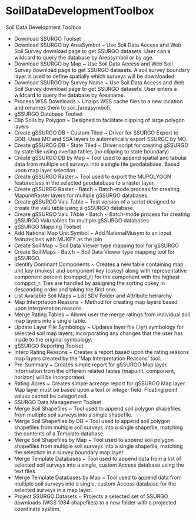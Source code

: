 # SoilDataDevelopmentToolbox


Soil Data Development Toolbox
<ul>
  <li>Download SSURGO Toolset</li>
    <li>Download SSURGO by AreaSymbol ~ Use Soil Data Access and Web Soil Survey download page to get SSURGO datasets. User can a wildcard to query the database by Areasymbol or by age.</li>
    <li>Download SSURGO by Map ~ Use Soil Data Access and Web Soil Survey download page to get SSURGO datasets. A soil survey boundary layer is used to define spatially which surveys will be downloaded.</li>
    <li>Download SSURGO by Survey Name ~ Use Soil Data Access and Web Soil Survey download page to get SSURGO datasets. User enters a wildcard to query the database by Areaname.</li>
    <li>Process WSS Downloads ~ Unzips WSS cache files to a new location and renames them to soil_[areasymbol].
    <li>gSSURGO Database Toolset</li>
    <li>Clip Soils by Polygon ~ Designed to facilitate clipping of large polygon layers</li></li>
    <li>Create gSSURGO DB - Custom Tiled ~ Driver for SSURGO Export to GDB. Uses MO and SSA layers to automatically export SSURGO by MO.</li>
    <li>Create gSSUROG DB - State Tiled ~ Driver script for creating gSSURGO by state tile using overlap tables (no clipping to state boundary)</li>
    <li>Create gSSURGO DB by Map ~ Tool used to append spatial and tabular data from multiple soil surveys into a single file geodatabase. Based upon map layer selection.</li>
    <li>Create gSSURGO Raster ~ Tool used to export the MUPOLYGON featureclass in the selected geodatabase to a raster layer.</li>
    <li>Create gSSURGO Raster - Batch ~ Batch-mode process for creating MapunitRaster layers for multiple gSSURGO databases.</li>
    <li>Create gSSURGO Valu Table ~ Test version of a script designed to create the valu table using a gSSURGO database. </li>
    <li>Create gSSURGO Valu TAble - Batch ~ Batch-mode process for creating gSSURGO Valu tables for multiple gSSURGO databases.</li>
  <li>gSSURGO Mapping Toolset</li>
   <li> Add National Map Unit Symbol ~ Add NationalMusym to an input featureclass with MUKEY as the join</li></li>
    <li>Create Soil Map ~ Soil Data Viewer type mapping tool for gSSURGO</li>
   <li> Create Soil Maps - Batch ~ Soil Data Viewer type mapping tool for gSSURGO.</li>
   <li> Identify Dominant Components ~ Creates a new table containing map unit key (mukey) and component key (cokey) along with representative component percent (comppct_r) for the component with the highest comppct_r. Ties are handled by assigning the sorting cokey in descending order and taking the first one.</li>
    <li>List Available Soil Maps ~ List SDV Folder and Attribute heirarchy</li>
    <li>Map Interprtation Reasons ~ Method for creating map layers based upon interpretation reasons.</li>
    <li>Merge Rating Tables ~ Allows user the merge ratings from individual soil map layers into a single table.</li>
    <li>Update Layer File Symbology ~ Updates layer file (.lyr) symbology for selected soil map layers, incorporating any changes that the user has made to the original symbology.</li>
  <li>gSSURGO Reporting Toolset</li>
    <li>Interp Rating Reasons ~ Creates a report based upon the rating reasons map layers created by the 'Map Interpretation Reasons' tool.</li></li>
   <li>Pre-Summary ~ Creates simple report for gSSURGO Map layer. Information from the different related tables (mapunit, component, horizon) will be incorporated.</li>
   <li> Rating Acres ~ Creates simple acreage report for gSSURGO Map layer. Map layer must be based upon a text or integer field. Floating point values cannot be categorized.</li>
 <li> SSURGO Data Management Toolset</li>
    <li>Merge Soil Shapefiles ~ Tool used to append soil polygon shapefiles from multiple soil surveys into a single shapefile.</li>
   <li> Merge Soil Shapefiles by DB ~ Tool used to append soil polygon shapefiles from multiple soil surveys into a single shapefile, matching the contents of a Template database.</li>
    <li>Merge Soil Shapefiles by Map ~ Tool used to append soil polygon shapefiles from multiple soil surveys into a single shapefile, matching the selection in a survey boundary map layer.</li>
    <li>Merge Template Databases ~ Tool used to append data from a list of selected soil surveys into a single, custom Access database using the text files.</li>
   <li> Merge Template Databases by Map ~ Tool used to append data from multiple soil surveys into a single, custom Access database for the selected surveys in a map layer.</li>
    <li>Project SSURGO Datasets ~ Projects a selected set of SSURGO downloads (WGS 1984 shapefiles) to a new folder with a projected coordinate system.</li>
</ul>
